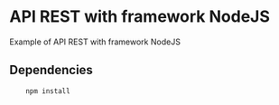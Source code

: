 # API REST with framework NodeJS    
Example of API REST with framework NodeJS


## Dependencies

```bash
    npm install 
```

